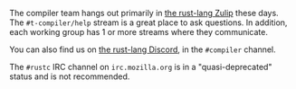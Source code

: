 The compiler team hangs out primarily in [the rust-lang Zulip][z]
these days. The `#t-compiler/help` stream is a great place to ask
questions. In addition, each working group has 1 or more streams where
they communicate.

You can also find us on [the rust-lang Discord][d], in the `#compiler`
channel.

The `#rustc` IRC channel on `irc.mozilla.org` is in a
"quasi-deprecated" status and is not recommended.

[z]: https://rust-lang.zulipchat.com
[d]: https://discord.gg/rust-lang

